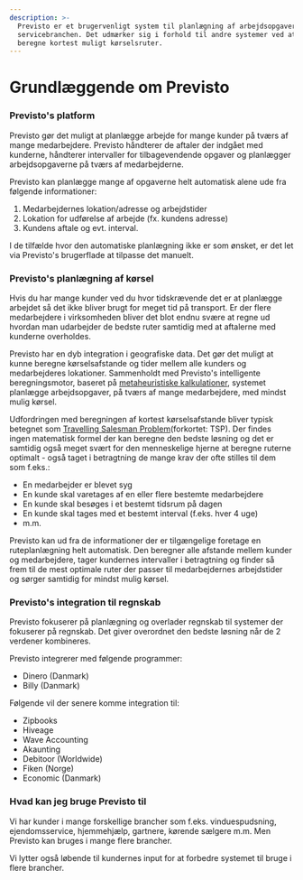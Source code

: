 ```yaml
---
description: >-
  Previsto er et brugervenligt system til planlægning af arbejdsopgaver i
  servicebranchen. Det udmærker sig i forhold til andre systemer ved at kunne
  beregne kortest muligt kørselsruter.
---
```


# Grundlæggende om Previsto

### Previsto's platform

Previsto gør det muligt at planlægge arbejde for mange kunder på tværs af mange medarbejdere. Previsto håndterer de aftaler der indgået med kunderne, håndterer intervaller for tilbagevendende opgaver og planlægger arbejdsopgaverne på tværs af medarbejderne.

Previsto kan planlægge mange af opgaverne helt automatisk alene ude fra følgende informationer:

1. Medarbejdernes lokation/adresse og arbejdstider
2. Lokation for udførelse af arbejde \(fx. kundens adresse\)
3. Kundens aftale og evt. interval.

I de tilfælde hvor den automatiske planlægning ikke er som ønsket, er det let via Previsto's brugerflade at tilpasse det manuelt.

### Previsto's planlægning af kørsel

Hvis du har mange kunder ved du hvor tidskrævende det er at planlægge arbejdet så det ikke bliver brugt for meget tid på transport. Er der flere medarbejdere i virksomheden bliver det blot endnu svære at regne ud hvordan man udarbejder de bedste ruter samtidig med at aftalerne med kunderne overholdes.

Previsto har en dyb integration i geografiske data. Det gør det muligt at kunne beregne kørselsafstande og tider mellem alle kunders og medarbejderes lokationer. Sammenholdt med Previsto's intelligente beregningsmotor, baseret på [metaheuristiske kalkulationer](https://en.wikipedia.org/wiki/Metaheuristic), systemet planlægge arbejdsopgaver, på tværs af mange medarbejdere, med mindst mulig kørsel.

Udfordringen med beregningen af kortest kørselsafstande bliver typisk betegnet som [Travelling Salesman Problem](https://en.wikipedia.org/wiki/Travelling_salesman_problem)\(forkortet: TSP\). Der findes ingen matematisk formel der kan beregne den bedste løsning og det er samtidig også meget svært for den menneskelige hjerne at beregne ruterne optimalt - også taget i betragtning de mange krav der ofte stilles til dem som f.eks.:

* En medarbejder er blevet syg
* En kunde skal varetages af en eller flere bestemte medarbejdere
* En kunde skal besøges i et bestemt tidsrum på dagen
* En kunde skal tages med et bestemt interval \(f.eks. hver 4 uge\)
* m.m.

Previsto kan ud fra de informationer der er tilgængelige foretage en ruteplanlægning helt automatisk. Den beregner alle afstande mellem kunder og medarbejdere, tager kundernes intervaller i betragtning og finder så frem til de mest optimale ruter der passer til medarbejdernes arbejdstider og sørger samtidig for mindst mulig kørsel.

### Previsto's integration til regnskab

Previsto fokuserer på planlægning og overlader regnskab til systemer der fokuserer på regnskab. Det giver overordnet den bedste løsning når de 2 verdener kombineres.

Previsto integrerer med følgende programmer:

* Dinero \(Danmark\)
* Billy \(Danmark\)

Følgende vil der senere komme integration til:

* Zipbooks
* Hiveage
* Wave Accounting
* Akaunting
* Debitoor \(Worldwide\)
* Fiken \(Norge\)
* Economic \(Danmark\)

### Hvad kan jeg bruge Previsto til

Vi har kunder i mange forskellige brancher som f.eks. vinduespudsning, ejendomsservice, hjemmehjælp, gartnere, kørende sælgere m.m. Men Previsto kan bruges i mange flere brancher.

Vi lytter også løbende til kundernes input for at forbedre systemet til bruge i flere brancher. 

